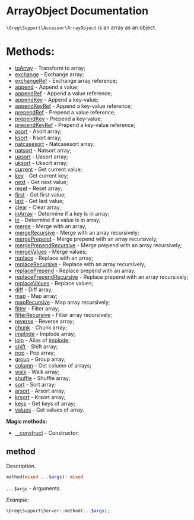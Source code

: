 # ArrayObject Documentation

`\Greg\Support\Accessor\ArrayObject` is an array as an object.

# Methods:

* [toArray](#toarray) - Transform to array;
* [exchange](#exchange) - Exchange array;
* [exchangeRef](#exchangeref) - Exchange array reference;
* [append](#append) - Append a value;
* [appendRef](#appendref) - Append a value reference;
* [appendKey](#appendkey) - Append a key-value;
* [appendKeyRef](#appendkeyref) - Append a key-value reference;
* [prependRef](#prependref) - Prepend a value reference;
* [prependKey](#prependkey) - Prepend a key-value;
* [prependKeyRef](#prependkeyref) - Prepend a key-value reference;
* [asort](#asort) - Asort array;
* [ksort](#ksort) - Ksort array;
* [natcasesort](#natcasesort) - Natcasesort array;
* [natsort](#natsort) - Natsort array;
* [uasort](#uasort) - Uasort array;
* [uksort](#uksort) - Uksort array;
* [current](#current) - Get current value;
* [key](#key) - Get current key;
* [next](#next) - Get next value;
* [reset](#reset) - Reset array;
* [first](#first) - Get first value;
* [last](#last) - Get last value;
* [clear](#clear) - Clear array;
* [inArray](#inarray) - Determine if a key is in array;
* [in](#in) - Determine if a value is in array;
* [merge](#merge) - Merge with an array;
* [mergeRecursive](#mergerecursive) - Merge with an array recursively;
* [mergePrepend](#mergeprepend) - Merge prepend with an array recursively;
* [mergePrependRecursive](#mergeprependrecursive) - Merge prepend with an array recursively;
* [mergeValues](#mergevalues) - Merge values;
* [replace](#replace) - Replace with an array;
* [replaceRecursive](#replacerecursive) - Replace with an array recursively;
* [replacePrepend](#replaceprepend) - Replace prepend with an array;
* [replacePrependRecursive](#replaceprependrecursive) - Replace prepend with an array recursively;
* [replaceValues](#replacevalues) - Replace values;
* [diff](#diff) - Diff array;
* [map](#map) - Map array;
* [mapRecursive](#maprecursive) - Map array recursively;
* [filter](#filter) - Filter array;
* [filterRecursive](#filterrecursive) - Filter array recursively;
* [reverse](#reverse) - Reverse array;
* [chunk](#chunk) - Chunk array;
* [implode](#implode) - Implode array;
* [join](#implode) - Alias of [implode](#implode);
* [shift](#implode) - Shift array;
* [pop](#pop) - Pop array;
* [group](#group) - Group array;
* [column](#column) - Get column of arrays;
* [walk](#walk) - Walk array;
* [shuffle](#shuffle) - Shuffle array;
* [sort](#sort) - Sort array;
* [arsort](#arsort) - Arsort array;
* [krsort](#krsort) - Krsort array;
* [keys](#keys) - Get keys of array;
* [values](#values) - Get values of array.

**Magic methods:**

* [__construct](#__construct) - Constructor;

## method

Description.

```php
method(mixed ...$args): mixed
```

`...$args` - Arguments.

_Example:_

```php
\Greg\Support\Server::method(...$args);
```
